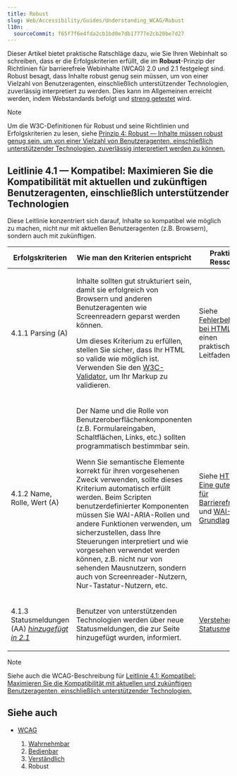 ```yaml
---
title: Robust
slug: Web/Accessibility/Guides/Understanding_WCAG/Robust
l10n:
  sourceCommit: f65f7f6e4fda2cb1bd0e7db17777e2cb20be7d27
---
```


Dieser Artikel bietet praktische Ratschläge dazu, wie Sie Ihren Webinhalt so schreiben, dass er die Erfolgskriterien erfüllt, die im **Robust**-Prinzip der Richtlinien für barrierefreie Webinhalte (WCAG) 2.0 und 2.1 festgelegt sind. Robust besagt, dass Inhalte robust genug sein müssen, um von einer Vielzahl von Benutzeragenten, einschließlich unterstützender Technologien, zuverlässig interpretiert zu werden. Dies kann im Allgemeinen erreicht werden, indem Webstandards befolgt und [streng getestet](/de/docs/Learn_web_development/Extensions/Testing) wird.

> [!NOTE]
> Um die W3C-Definitionen für Robust und seine Richtlinien und Erfolgskriterien zu lesen, siehe [Prinzip 4: Robust — Inhalte müssen robust genug sein, um von einer Vielzahl von Benutzeragenten, einschließlich unterstützender Technologien, zuverlässig interpretiert werden zu können.](https://www.w3.org/TR/WCAG21/#robust)

## Leitlinie 4.1 — Kompatibel: Maximieren Sie die Kompatibilität mit aktuellen und zukünftigen Benutzeragenten, einschließlich unterstützender Technologien

Diese Leitlinie konzentriert sich darauf, Inhalte so kompatibel wie möglich zu machen, nicht nur mit aktuellen Benutzeragenten (z.B. Browsern), sondern auch mit zukünftigen.

<table class="standard-table">
  <thead>
    <tr>
      <th scope="col">Erfolgskriterien</th>
      <th scope="col">Wie man den Kriterien entspricht</th>
      <th scope="col">Praktische Ressource</th>
    </tr>
  </thead>
  <tbody>
    <tr>
      <td>4.1.1 Parsing (A)</td>
      <td>
        <p>
          Inhalte sollten gut strukturiert sein, damit sie erfolgreich von
          Browsern und anderen Benutzeragenten wie Screenreadern geparst werden können.
        </p>
        <p>
          Um dieses Kriterium zu erfüllen, stellen Sie sicher, dass Ihr HTML so
          valide wie möglich ist. Verwenden Sie den
          <a href="https://validator.w3.org/">W3C-Validator</a>, um Ihr Markup
          zu validieren.
        </p>
      </td>
      <td>
        Siehe
        <a href="/de/docs/Learn_web_development/Core/Structuring_content/Debugging_HTML"
          >Fehlerbehebung bei HTML</a
        >
        für einen praktischen Leitfaden.
      </td>
    </tr>
    <tr>
      <td>4.1.2 Name, Rolle, Wert (A)</td>
      <td>
        <p>
          Der Name und die Rolle von Benutzeroberflächenkomponenten (z.B. Formulareingaben,
          Schaltflächen, Links, etc.) sollten programmatisch bestimmbar sein.
        </p>
        <p>
          Wenn Sie semantische Elemente korrekt für ihren vorgesehenen Zweck verwenden,
          sollte dieses Kriterium automatisch erfüllt werden. Beim Scripten
          benutzerdefinierter Komponenten müssen Sie WAI-ARIA-Rollen und andere Funktionen verwenden,
          um sicherzustellen, dass Ihre Steuerungen interpretiert und wie vorgesehen verwendet werden können,
          z.B. nicht nur von sehenden Mausnutzern, sondern auch von
          Screenreader-Nutzern, Nur-Tastatur-Nutzern, etc.
        </p>
      </td>
      <td>
        Siehe
        <a href="/de/docs/Learn_web_development/Core/Accessibility/HTML"
          >HTML: Eine gute Basis für Barrierefreiheit</a
        >
        und
        <a href="/de/docs/Learn_web_development/Core/Accessibility/WAI-ARIA_basics"
          >WAI-ARIA-Grundlagen</a
        >.
      </td>
    </tr>
    <tr>
      <td>
        4.1.3 Statusmeldungen (AA) <em
          ><a
            href="https://www.w3.org/TR/WCAG21/#new-features-in-wcag-2-1"
            rel="noopener"
            >hinzugefügt in 2.1</a
          ></em
        >
      </td>
      <td>
        <p>
          Benutzer von unterstützenden Technologien werden über neue Statusmeldungen,
          die zur Seite hinzugefügt wurden, informiert.
        </p>
      </td>
      <td>
        <a
          href="https://www.w3.org/WAI/WCAG21/Understanding/status-messages.html"
          >Verstehen von Statusmeldungen</a
        >
      </td>
    </tr>
  </tbody>
</table>

> [!NOTE]
> Siehe auch die WCAG-Beschreibung für [Leitlinie 4.1: Kompatibel: Maximieren Sie die Kompatibilität mit aktuellen und zukünftigen Benutzeragenten, einschließlich unterstützender Technologien.](https://www.w3.org/TR/WCAG21/#compatible)

## Siehe auch

- [WCAG](/de/docs/Web/Accessibility/Guides/Understanding_WCAG)

  1. [Wahrnehmbar](/de/docs/Web/Accessibility/Guides/Understanding_WCAG/Perceivable)
  2. [Bedienbar](/de/docs/Web/Accessibility/Guides/Understanding_WCAG/Operable)
  3. [Verständlich](/de/docs/Web/Accessibility/Guides/Understanding_WCAG/Understandable)
  4. Robust

